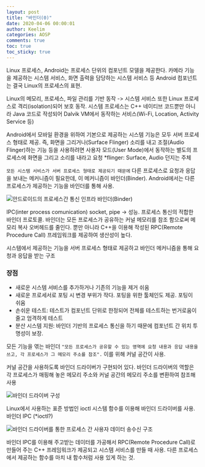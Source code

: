 ```yaml
---
layout: post
title: "바인더(0)"
date: 2020-04-06 00:00:01
author: Keelim
categories: AOSP
comments: true
toc: true
toc_sticky: true
---
```


Linux 프로세스, Android는 프로세스 단위의 컴포넌트 모델을 제공한다. 카메라 기능을 제공하는 시스템 서비스, 화면 출력을 담당하는 시스템 서비스 등 Android 컴포넌트는 결국 Linux의 프로세스의 표현.

Linux의 메모리, 프로세스, 파일 관리를 기반 동작 -> 시스템 서비스 또한 Linux 프로세스로 격리(isolation)되어 보호 동작. 시스템 프로세스는 C++ 네이티브 코드뿐만 아니라 Java 코드로 작성되어 Dalvik VM에서 동작하는 서비스(Wi-Fi, Location, Activity Service 등)

Android에서 모바일 환경을 위하여 기본으로 제공하는 시스템 기능은 모두 서버 프로세스 형태로 제공. 즉, 화면을 그리거나(Surface Flinger) 소리를 내고 조절(Audio Flinger)하는 기능 등을 사용하려면 사용자 모드(User Mode)에서 동작하는 별도의 프로세스에 화면을 그리고 소리를 내라고 요청
*flinger: Surface, Audio 던지는 주체

```모든 시스템 서비스가 서버 프로세스 형태로 제공되기 때문에``` 다른 프로세스로 요청과 응답을 보내는 메커니즘이 필요한데, 이 메커니즘이 바인더(Binder). Android에서는 다른 프로세스가 제공하는 기능을 바인더를 통해 사용.

![안드로이드의 프로세스간 통신 인프라 바인더(Binder)](https://d2.naver.com/content/images/2015/06/helloworld-47656-5.png)

IPC(inter process comunication) socket, pipe -> 성능. 프로세스 통신의 적합한 바인더 프로토콜. 바인더는 모든 프로세스가 공유하는 커널 메모리를 참조 함으로써 메모리 복사 오버헤드를 줄인다. 뿐만 아니라 C++을 이용해 작성된 RPC(Remote Procedure Call) 프레임워크를 제공하여 생산성이 높다.

시스템에서 제공하는 기능을 서버 프로세스 형태로 제공하고 바인더 메커니즘을 통해 요청과 응답을 받는 구조

### 장점

- 새로운 시스템 서비스를 추가하거나 기존의 기능을 제거 쉬움
- 새로운 프로세서로 포팅 시 변경 부위가 작다. 포팅을 위한 툴체인도 제공. 포팅이 쉬움
- 손쉬운 테스트: 테스트가 컴포넌트 단위로 한정되어 전체를 테스트하는 번거로움이 줄고 엄격하게 테스트
- 분산 시스템 지원: 바인더 기반의 프로세스 통신을 하기 때문에 컴포넌트 간 위치 투명성이 보장.

모든 기능을 엮는 바인더 ```"모든 프로세스가 공유할 수 있는 영역에 요청 내용과 응답 내용을 쓰고, 각 프로세스가 그 메모리 주소를 참조".``` 이를 위해 커널 공간이 사용.

커널 공간을 사용하도록 바인더 드라이버가 구현되어 있다. 바인더 드라이버의 역할은 각 프로세스가 매핑해 놓은 메모리 주소와 커널 공간의 메모리 주소를 변환하여 참조해 사용

![바인더 드라이버 구성](https://d2.naver.com/content/images/2015/06/helloworld-47656-7.png)

Linux에서 사용하는 표준 방법인 ioctl 시스템 함수를 이용해 바인더 드라이버를 사용. 바인더 IPC
(*ioctl?)

![바인더 드라이버를 통한 프로세스 간 사용자 데이터 송수신 구조](https://d2.naver.com/content/images/2015/06/helloworld-47656-8.png)

바인더 IPC를 이용해 주고받는 데이터를 가공해서 RPC(Remote Procedure Call)로 만들어 주는 C++ 프레임워크가 제공되고 시스템 서비스를 만들 때 사용. 다른 프로세스에서 제공하는 함수를 마치 내 함수처럼 사용 있게 하는 것.
